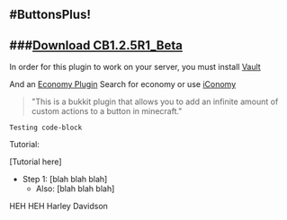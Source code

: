 #ButtonsPlus!
---
###[Download CB1.2.5R1_Beta](https://github.com/downloads/K3V1N32/ButtonsPlus/ButtonsPlus.jar)
---
In order for this plugin to work on your server, you must install [Vault](http://dev.bukkit.org/server-mods/vault/)

And an [Economy Plugin](http://dev.bukkit.org) Search for economy or use [iConomy](http://dev.bukkit.org/server-mods/iconomy/)
> "This is a bukkit plugin that allows you to add an infinite amount of custom actions to a button in minecraft."

`Testing code-block`

Tutorial:

[Tutorial here]

* Step 1: [blah blah blah]
	* Also: [blah blah blah]

HEH HEH Harley Davidson
